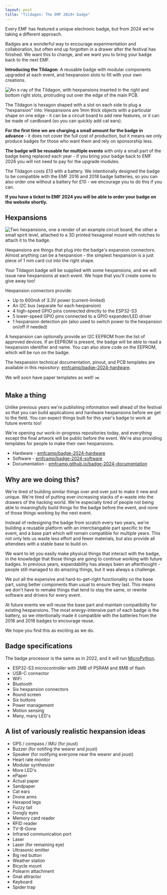 ```yaml
---
layout: post
title: "Tildagon: The EMF 2024+ badge"
---
```


Every EMF has featured a unique electronic badge, but from 2024 we're taking a different approach.

Badges are a wonderful way to encourage experimentation and collaboration, but often end up forgotten in a drawer after the festival has finished. We want this to change, and we want you to bring your badge back to the next EMF.

**Introducing the Tildagon**: A reusable badge with modular components upgraded at each event, and hexpansion slots to fill with your own creations.

![An x-ray of the Tildagon, with hexpansions inserted in the right and bottom right slots, protruding out over the edge of the main PCB.](../../../../images/2024-badge-photos/xray.png "A Tildagon x-ray")

The Tildagon is hexagon shaped with a slot on each side to plug a "hexpansion" into. Hexpansions are 1mm thick objects with a particular shape on one edge - it can be a circuit board to add new features, or it can be made of cardboard (so you can quickly add cat ears).

**For the first time we are charging a small amount for the badge in advance** - it does not cover the full cost of production, but it means we only produce badges for those who want them and rely on sponsorship less.

**The badge will be reusable for multiple events** with only a small part of the badge being replaced each year - if you bring your badge back to EMF 2026 you will not need to pay for the upgrade modules.

The Tildagon costs £13 with a battery. We intentionally designed the badge to be compatible with the EMF 2016 and 2018 badge batteries, so you can also order one without a battery for £10 - we encourage you to do this if you can.

**If you have a ticket to EMF 2024 you will be able to order your badge on the website shortly.**


## Hexpansions

![Two hexpansions, one a render of an example circuit board, the other a small spirit level, attached to a 3D printed hexagonal mount with notches to attach it to the badge.](../../../../images/2024-badge-photos/hexpansion_pair.png "Two hexpansions")

Hexpansions are things that plug into the badge's expansion connectors. Almost anything can be a hexpansion - the simplest hexpansion is a just piece of 1 mm card cut into the right shape.

Your Tildagon badge will be supplied with some hexpansions, and we will issue new hexpansions at each event. We hope that you'll create some to give away too!

Hexpansion connectors provide:

* Up to 600mA of 3.3V power (current-limited)
* An I2C bus (separate for each hexpansion)
* 4 high-speed GPIO pins connected directly to the ESP32-S3
* 5 lower-speed GPIO pins connected to a GPIO expander/LED driver
* 1 hexpansion detection pin (also used to switch power to the hexpansion on/off if needed)

A hexpansion can optionally provide an I2C EEPROM from the list of approved devices. If an EEPROM is present, the badge will be able to read a hexpansion identifier and name. You can also store code on the EEPROM, which will be run on the badge.

The hexpansion technical documentation, pinout, and PCB templates are available in this repository: [emfcamp/badge-2024-hardware](https://github.com/emfcamp/badge-2024-hardware).

We will soon have paper templates as well! ✂️


## Make a thing

Unlike previous years we're publishing information well ahead of the festival so that you can build applications and hardware hexpansions before we get to the field. You can expect things built for this year's badge to work at future events too!

We're opening our work-in-progress repositories today, and everything except the final artwork will be public before the event. We're also providing templates for people to make their own hexpansions.

* Hardware - [emfcamp/badge-2024-hardware](https://github.com/emfcamp/badge-2024-hardware)
* Software - [emfcamp/badge-2024-software](https://github.com/emfcamp/badge-2024-software)
* Documentation - [emfcamp.github.io/badge-2024-documentation](https://emfcamp.github.io/badge-2024-documentation/)


## Why are we doing this?

We're tired of building similar things over and over just to make it new and unique. We're tired of putting ever-increasing stacks of e-waste into the drawers of the hacking world. We're especially tired of people not being able to meaningfully build things for the badge before the event, and none of those things working by the next event.

Instead of redesigning the badge from scratch every two years, we're building a reusable platform with an interchangable part specific to the event, and a base part which will remain compatible for multiple years. This not only lets us waste less effort and fewer materials, but also provide all attendees with a stable base to build on.

We want to let you easily make physical things that interact with the badge, in the knowledge that those things are going to continue working with future badges. In previous years, expandability has always been an afterthought - people still managed to do amazing things, but it was always a challenge.

We put all the expensive and hard-to-get-right functionality on the base part, using better components than usual to ensure they last. This means we don't have to remake things that tend to stay the same, or rewrite software and drivers for every event.

At future events we will reuse the base part and maintain compatibility for existing hexpansions. The most energy-intensive part of each badge is the battery, so we intentionally made it compatible with the batteries from the 2016 and 2018 badges to encourage reuse.

We hope you find this as exciting as we do.

## Badge specifications

The badge processor is the same as in 2022, and it will run [MicroPython](https://micropython.org/).

* ESP32-S3 microcontroller with 2MB of PSRAM and 8MB of flash
* USB-C connector
* WiFi
* Bluetooth
* Six hexpansion connectors
* Round screen
* Six buttons
* Power management
* Motion sensing
* Many, many LED's

## A list of variously realistic hexpansion ideas

* GPS / compass / IMU (for joust)
* Buzzer (for notifing the wearer and joust)
* Speaker (for notifying everyone near the wearer and joust)
* Heart rate monitor
* Modular synthesizer
* More LED's
* ePaper
* Actual paper
* Sandpaper
* Cat ears
* Drone arms
* Hexapod legs
* Fuzzy tail
* Googly eyes
* Memory card reader
* RFID reader
* TV-B-Gone
* Infrared communication port
* Laser
* Laser (for remaining eye)
* Ultrasonic emitter
* Big red button
* Weather station
* Bicycle mount
* Polearm attachment
* Gnat attractor
* Keyboard
* Spider trap
